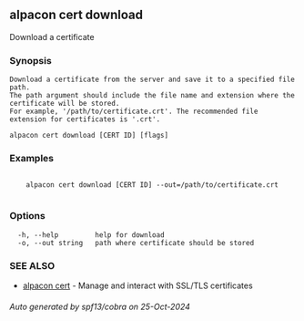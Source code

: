 ## alpacon cert download

Download a certificate

### Synopsis


	Download a certificate from the server and save it to a specified file path. 
	The path argument should include the file name and extension where the certificate will be stored. 
	For example, '/path/to/certificate.crt'. The recommended file extension for certificates is '.crt'.

```
alpacon cert download [CERT ID] [flags]
```

### Examples

```

	alpacon cert download [CERT ID] --out=/path/to/certificate.crt
	
```

### Options

```
  -h, --help         help for download
  -o, --out string   path where certificate should be stored
```

### SEE ALSO

* [alpacon cert](alpacon_cert.md)	 - Manage and interact with SSL/TLS certificates

###### Auto generated by spf13/cobra on 25-Oct-2024
